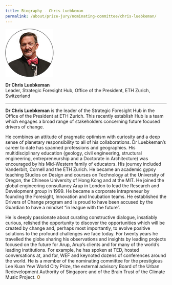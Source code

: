 ```yaml
---
title: Biography - Chris Luebkeman
permalink: /about/prize-jury/nominating-committee/chris-luebkeman/
---
```


<div style="width:150px"><img src="/images/jury/chris-luebkeman.png" alt="Chris Luebkeman" /></div>

**Dr Chris Luebkeman**<br>
Leader, Strategic Foresight Hub, Office of the President, ETH Zurich, Switzerland

---

**Dr Chris Luebkeman** is the leader of the Strategic Foresight Hub in the Office of the President at ETH Zurich. This recently establish Hub is a team which engages a broad range of stakeholders concerning future focused drivers of change. 

He combines an attitude of pragmatic optimism with curiosity and a deep sense of planetary responsibility to all of his collaborations. Dr Luebkeman’s career to date has spanned professions and geographies. His multidisciplinary education (geology, civil engineering, structural engineering, entrepreneurship and a Doctorate in Architecture) was encouraged by his Mid-Western family of educators. His journey included Vanderbilt, Cornell and the ETH Zurich. He became an academic gypsy teaching Studios on Design and courses on Technology at the University of Oregon, the Chinese University of Hong Kong and at the MIT. He joined the global engineering consultancy Arup in London to lead the Research and Development group in 1999. He became a corporate intrapreneur by founding the Foresight, Innovation and Incubation teams. He established the Drivers of Change program and is proud to have been accused by the Guardian to have a mindset “in league with the future”. 

He is deeply passionate about curating constructive dialogue, insatiably curious, relished the opportunity to discover the opportunities which will be created by change and, perhaps most importantly, to evolve positive solutions to the profound challenges we face today. For twenty years he travelled the globe sharing his observations and insights by leading projects focused on the future for Arup, Arup’s clients and for many of the world’s leading institutions. For example, he has spoken at TED, hosted conversations at, and for, WEF and keynoted dozens of conferences around the world. He is a member of the nominating committee for the prestigious Lee Kuan Yew World City Prize, the external advisory Board of the Urban Redevelopment Authority of Singapore and of the Brain Trust of the Climate Music Project. **<font color="#967942">O</font>**
